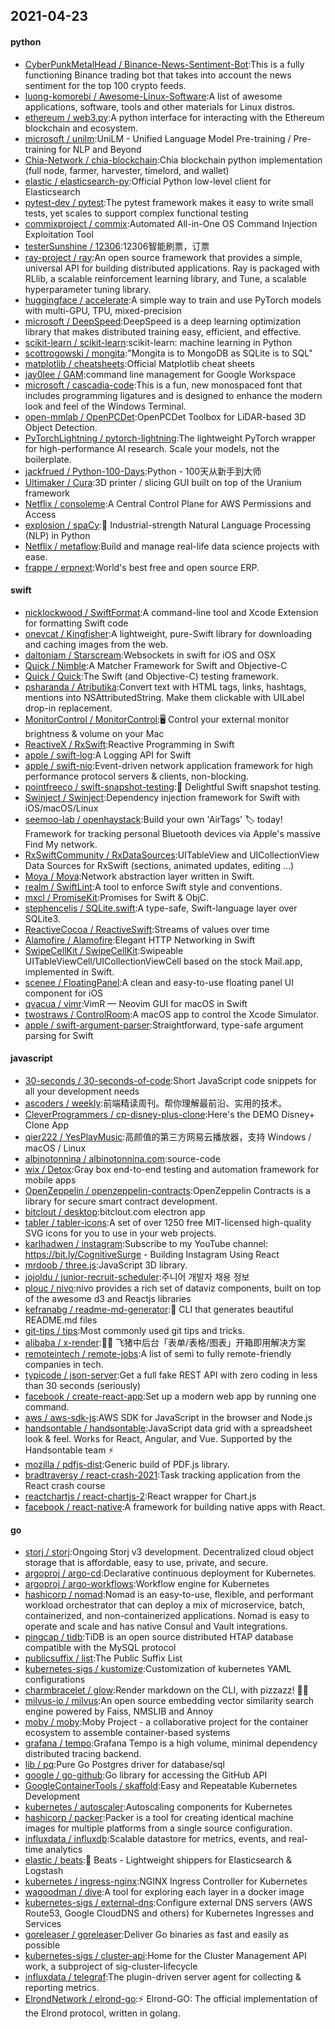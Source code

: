## 2021-04-23

#### python
* [CyberPunkMetalHead / Binance-News-Sentiment-Bot](https://github.com/CyberPunkMetalHead/Binance-News-Sentiment-Bot):This is a fully functioning Binance trading bot that takes into account the news sentiment for the top 100 crypto feeds.
* [luong-komorebi / Awesome-Linux-Software](https://github.com/luong-komorebi/Awesome-Linux-Software):A list of awesome applications, software, tools and other materials for Linux distros.
* [ethereum / web3.py](https://github.com/ethereum/web3.py):A python interface for interacting with the Ethereum blockchain and ecosystem.
* [microsoft / unilm](https://github.com/microsoft/unilm):UniLM - Unified Language Model Pre-training / Pre-training for NLP and Beyond
* [Chia-Network / chia-blockchain](https://github.com/Chia-Network/chia-blockchain):Chia blockchain python implementation (full node, farmer, harvester, timelord, and wallet)
* [elastic / elasticsearch-py](https://github.com/elastic/elasticsearch-py):Official Python low-level client for Elasticsearch
* [pytest-dev / pytest](https://github.com/pytest-dev/pytest):The pytest framework makes it easy to write small tests, yet scales to support complex functional testing
* [commixproject / commix](https://github.com/commixproject/commix):Automated All-in-One OS Command Injection Exploitation Tool
* [testerSunshine / 12306](https://github.com/testerSunshine/12306):12306智能刷票，订票
* [ray-project / ray](https://github.com/ray-project/ray):An open source framework that provides a simple, universal API for building distributed applications. Ray is packaged with RLlib, a scalable reinforcement learning library, and Tune, a scalable hyperparameter tuning library.
* [huggingface / accelerate](https://github.com/huggingface/accelerate):A simple way to train and use PyTorch models with multi-GPU, TPU, mixed-precision
* [microsoft / DeepSpeed](https://github.com/microsoft/DeepSpeed):DeepSpeed is a deep learning optimization library that makes distributed training easy, efficient, and effective.
* [scikit-learn / scikit-learn](https://github.com/scikit-learn/scikit-learn):scikit-learn: machine learning in Python
* [scottrogowski / mongita](https://github.com/scottrogowski/mongita):"Mongita is to MongoDB as SQLite is to SQL"
* [matplotlib / cheatsheets](https://github.com/matplotlib/cheatsheets):Official Matplotlib cheat sheets
* [jay0lee / GAM](https://github.com/jay0lee/GAM):command line management for Google Workspace
* [microsoft / cascadia-code](https://github.com/microsoft/cascadia-code):This is a fun, new monospaced font that includes programming ligatures and is designed to enhance the modern look and feel of the Windows Terminal.
* [open-mmlab / OpenPCDet](https://github.com/open-mmlab/OpenPCDet):OpenPCDet Toolbox for LiDAR-based 3D Object Detection.
* [PyTorchLightning / pytorch-lightning](https://github.com/PyTorchLightning/pytorch-lightning):The lightweight PyTorch wrapper for high-performance AI research. Scale your models, not the boilerplate.
* [jackfrued / Python-100-Days](https://github.com/jackfrued/Python-100-Days):Python - 100天从新手到大师
* [Ultimaker / Cura](https://github.com/Ultimaker/Cura):3D printer / slicing GUI built on top of the Uranium framework
* [Netflix / consoleme](https://github.com/Netflix/consoleme):A Central Control Plane for AWS Permissions and Access
* [explosion / spaCy](https://github.com/explosion/spaCy):💫
Industrial-strength Natural Language Processing (NLP) in Python
* [Netflix / metaflow](https://github.com/Netflix/metaflow):Build and manage real-life data science projects with ease.
* [frappe / erpnext](https://github.com/frappe/erpnext):World's best free and open source ERP.

#### swift
* [nicklockwood / SwiftFormat](https://github.com/nicklockwood/SwiftFormat):A command-line tool and Xcode Extension for formatting Swift code
* [onevcat / Kingfisher](https://github.com/onevcat/Kingfisher):A lightweight, pure-Swift library for downloading and caching images from the web.
* [daltoniam / Starscream](https://github.com/daltoniam/Starscream):Websockets in swift for iOS and OSX
* [Quick / Nimble](https://github.com/Quick/Nimble):A Matcher Framework for Swift and Objective-C
* [Quick / Quick](https://github.com/Quick/Quick):The Swift (and Objective-C) testing framework.
* [psharanda / Atributika](https://github.com/psharanda/Atributika):Convert text with HTML tags, links, hashtags, mentions into NSAttributedString. Make them clickable with UILabel drop-in replacement.
* [MonitorControl / MonitorControl](https://github.com/MonitorControl/MonitorControl):🖥
Control your external monitor brightness & volume on your Mac
* [ReactiveX / RxSwift](https://github.com/ReactiveX/RxSwift):Reactive Programming in Swift
* [apple / swift-log](https://github.com/apple/swift-log):A Logging API for Swift
* [apple / swift-nio](https://github.com/apple/swift-nio):Event-driven network application framework for high performance protocol servers & clients, non-blocking.
* [pointfreeco / swift-snapshot-testing](https://github.com/pointfreeco/swift-snapshot-testing):📸
Delightful Swift snapshot testing.
* [Swinject / Swinject](https://github.com/Swinject/Swinject):Dependency injection framework for Swift with iOS/macOS/Linux
* [seemoo-lab / openhaystack](https://github.com/seemoo-lab/openhaystack):Build your own 'AirTags'
🏷
today! Framework for tracking personal Bluetooth devices via Apple's massive Find My network.
* [RxSwiftCommunity / RxDataSources](https://github.com/RxSwiftCommunity/RxDataSources):UITableView and UICollectionView Data Sources for RxSwift (sections, animated updates, editing ...)
* [Moya / Moya](https://github.com/Moya/Moya):Network abstraction layer written in Swift.
* [realm / SwiftLint](https://github.com/realm/SwiftLint):A tool to enforce Swift style and conventions.
* [mxcl / PromiseKit](https://github.com/mxcl/PromiseKit):Promises for Swift & ObjC.
* [stephencelis / SQLite.swift](https://github.com/stephencelis/SQLite.swift):A type-safe, Swift-language layer over SQLite3.
* [ReactiveCocoa / ReactiveSwift](https://github.com/ReactiveCocoa/ReactiveSwift):Streams of values over time
* [Alamofire / Alamofire](https://github.com/Alamofire/Alamofire):Elegant HTTP Networking in Swift
* [SwipeCellKit / SwipeCellKit](https://github.com/SwipeCellKit/SwipeCellKit):Swipeable UITableViewCell/UICollectionViewCell based on the stock Mail.app, implemented in Swift.
* [scenee / FloatingPanel](https://github.com/scenee/FloatingPanel):A clean and easy-to-use floating panel UI component for iOS
* [qvacua / vimr](https://github.com/qvacua/vimr):VimR — Neovim GUI for macOS in Swift
* [twostraws / ControlRoom](https://github.com/twostraws/ControlRoom):A macOS app to control the Xcode Simulator.
* [apple / swift-argument-parser](https://github.com/apple/swift-argument-parser):Straightforward, type-safe argument parsing for Swift

#### javascript
* [30-seconds / 30-seconds-of-code](https://github.com/30-seconds/30-seconds-of-code):Short JavaScript code snippets for all your development needs
* [ascoders / weekly](https://github.com/ascoders/weekly):前端精读周刊。帮你理解最前沿、实用的技术。
* [CleverProgrammers / cp-disney-plus-clone](https://github.com/CleverProgrammers/cp-disney-plus-clone):Here's the DEMO Disney+ Clone App
* [qier222 / YesPlayMusic](https://github.com/qier222/YesPlayMusic):高颜值的第三方网易云播放器，支持 Windows / macOS / Linux
* [albinotonnina / albinotonnina.com](https://github.com/albinotonnina/albinotonnina.com):source-code
* [wix / Detox](https://github.com/wix/Detox):Gray box end-to-end testing and automation framework for mobile apps
* [OpenZeppelin / openzeppelin-contracts](https://github.com/OpenZeppelin/openzeppelin-contracts):OpenZeppelin Contracts is a library for secure smart contract development.
* [bitclout / desktop](https://github.com/bitclout/desktop):bitclout.com electron app
* [tabler / tabler-icons](https://github.com/tabler/tabler-icons):A set of over 1250 free MIT-licensed high-quality SVG icons for you to use in your web projects.
* [karlhadwen / instagram](https://github.com/karlhadwen/instagram):Subscribe to my YouTube channel: https://bit.ly/CognitiveSurge - Building Instagram Using React
* [mrdoob / three.js](https://github.com/mrdoob/three.js):JavaScript 3D library.
* [jojoldu / junior-recruit-scheduler](https://github.com/jojoldu/junior-recruit-scheduler):주니어 개발자 채용 정보
* [plouc / nivo](https://github.com/plouc/nivo):nivo provides a rich set of dataviz components, built on top of the awesome d3 and Reactjs libraries
* [kefranabg / readme-md-generator](https://github.com/kefranabg/readme-md-generator):📄
CLI that generates beautiful README.md files
* [git-tips / tips](https://github.com/git-tips/tips):Most commonly used git tips and tricks.
* [alibaba / x-render](https://github.com/alibaba/x-render):🚴‍♀️
飞猪中后台「表单/表格/图表」开箱即用解决方案
* [remoteintech / remote-jobs](https://github.com/remoteintech/remote-jobs):A list of semi to fully remote-friendly companies in tech.
* [typicode / json-server](https://github.com/typicode/json-server):Get a full fake REST API with zero coding in less than 30 seconds (seriously)
* [facebook / create-react-app](https://github.com/facebook/create-react-app):Set up a modern web app by running one command.
* [aws / aws-sdk-js](https://github.com/aws/aws-sdk-js):AWS SDK for JavaScript in the browser and Node.js
* [handsontable / handsontable](https://github.com/handsontable/handsontable):JavaScript data grid with a spreadsheet look & feel. Works for React, Angular, and Vue. Supported by the Handsontable team
⚡
* [mozilla / pdfjs-dist](https://github.com/mozilla/pdfjs-dist):Generic build of PDF.js library.
* [bradtraversy / react-crash-2021](https://github.com/bradtraversy/react-crash-2021):Task tracking application from the React crash course
* [reactchartjs / react-chartjs-2](https://github.com/reactchartjs/react-chartjs-2):React wrapper for Chart.js
* [facebook / react-native](https://github.com/facebook/react-native):A framework for building native apps with React.

#### go
* [storj / storj](https://github.com/storj/storj):Ongoing Storj v3 development. Decentralized cloud object storage that is affordable, easy to use, private, and secure.
* [argoproj / argo-cd](https://github.com/argoproj/argo-cd):Declarative continuous deployment for Kubernetes.
* [argoproj / argo-workflows](https://github.com/argoproj/argo-workflows):Workflow engine for Kubernetes
* [hashicorp / nomad](https://github.com/hashicorp/nomad):Nomad is an easy-to-use, flexible, and performant workload orchestrator that can deploy a mix of microservice, batch, containerized, and non-containerized applications. Nomad is easy to operate and scale and has native Consul and Vault integrations.
* [pingcap / tidb](https://github.com/pingcap/tidb):TiDB is an open source distributed HTAP database compatible with the MySQL protocol
* [publicsuffix / list](https://github.com/publicsuffix/list):The Public Suffix List
* [kubernetes-sigs / kustomize](https://github.com/kubernetes-sigs/kustomize):Customization of kubernetes YAML configurations
* [charmbracelet / glow](https://github.com/charmbracelet/glow):Render markdown on the CLI, with pizzazz! 💅🏻
* [milvus-io / milvus](https://github.com/milvus-io/milvus):An open source embedding vector similarity search engine powered by Faiss, NMSLIB and Annoy
* [moby / moby](https://github.com/moby/moby):Moby Project - a collaborative project for the container ecosystem to assemble container-based systems
* [grafana / tempo](https://github.com/grafana/tempo):Grafana Tempo is a high volume, minimal dependency distributed tracing backend.
* [lib / pq](https://github.com/lib/pq):Pure Go Postgres driver for database/sql
* [google / go-github](https://github.com/google/go-github):Go library for accessing the GitHub API
* [GoogleContainerTools / skaffold](https://github.com/GoogleContainerTools/skaffold):Easy and Repeatable Kubernetes Development
* [kubernetes / autoscaler](https://github.com/kubernetes/autoscaler):Autoscaling components for Kubernetes
* [hashicorp / packer](https://github.com/hashicorp/packer):Packer is a tool for creating identical machine images for multiple platforms from a single source configuration.
* [influxdata / influxdb](https://github.com/influxdata/influxdb):Scalable datastore for metrics, events, and real-time analytics
* [elastic / beats](https://github.com/elastic/beats):🐠
Beats - Lightweight shippers for Elasticsearch & Logstash
* [kubernetes / ingress-nginx](https://github.com/kubernetes/ingress-nginx):NGINX Ingress Controller for Kubernetes
* [wagoodman / dive](https://github.com/wagoodman/dive):A tool for exploring each layer in a docker image
* [kubernetes-sigs / external-dns](https://github.com/kubernetes-sigs/external-dns):Configure external DNS servers (AWS Route53, Google CloudDNS and others) for Kubernetes Ingresses and Services
* [goreleaser / goreleaser](https://github.com/goreleaser/goreleaser):Deliver Go binaries as fast and easily as possible
* [kubernetes-sigs / cluster-api](https://github.com/kubernetes-sigs/cluster-api):Home for the Cluster Management API work, a subproject of sig-cluster-lifecycle
* [influxdata / telegraf](https://github.com/influxdata/telegraf):The plugin-driven server agent for collecting & reporting metrics.
* [ElrondNetwork / elrond-go](https://github.com/ElrondNetwork/elrond-go):⚡
Elrond-GO: The official implementation of the Elrond protocol, written in golang.
